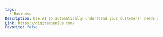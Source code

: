 ```yaml
---
tags:
  - Business
Description: Use AI to automatically understand your customers’ needs and resolve their queries faster.
Link: https://digitalgenius.com/
Favorite: false
---
```

